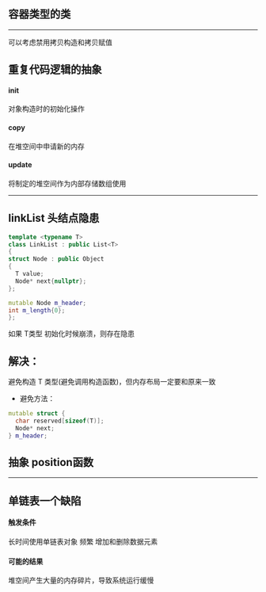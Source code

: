 ## 容器类型的类
---
可以考虑禁用拷贝构造和拷贝赋值

## 重复代码逻辑的抽象
#### init
对象构造时的初始化操作

#### copy
在堆空间中申请新的内存

#### update
将制定的堆空间作为内部存储数组使用


---
## linkList 头结点隐患
```C++
template <typename T>
class LinkList : public List<T>
{
struct Node : public Object
{
  T value;
  Node* next{nullptr};
};

mutable Node m_header;
int m_length{0};
};
```
如果 T类型 初始化时候崩溃，则存在隐患

## 解决：
避免构造 T 类型(避免调用构造函数)，但内存布局一定要和原来一致
* 避免方法：
```C++
mutable struct {
  char reserved[sizeof(T)];
  Node* next;
} m_header;
```

## 抽象 position函数


---
## 单链表一个缺陷
#### 触发条件
长时间使用单链表对象 频繁 增加和删除数据元素

#### 可能的结果
堆空间产生大量的内存碎片，导致系统运行缓慢
